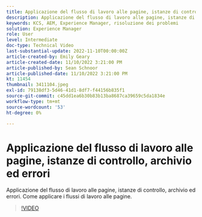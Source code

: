 ```yaml
---
title: Applicazione del flusso di lavoro alle pagine, istanze di controllo, archivio ed errori
description: Applicazione del flusso di lavoro alle pagine, istanze di controllo, archivio ed errori. Come applicare i flussi di lavoro alle pagine.
keywords: KCS, AEM, Experience Manager, risoluzione dei problemi
solution: Experience Manager
role: User
level: Intermediate
doc-type: Technical Video
last-substantial-update: 2022-11-10T00:00:00Z
article-created-by: Emily Geary
article-created-date: 11/10/2022 3:21:00 PM
article-published-by: Sean Schnoor
article-published-date: 11/10/2022 3:21:00 PM
kt: 11454
thumbnail: 3411104.jpeg
exl-id: 79138df3-5d46-41d1-8df7-f44156b835f1
source-git-commit: c45dd1ea6b30b83b13ba8687ca39659c5da1834e
workflow-type: tm+mt
source-wordcount: '53'
ht-degree: 0%

---
```


# Applicazione del flusso di lavoro alle pagine, istanze di controllo, archivio ed errori

Applicazione del flusso di lavoro alle pagine, istanze di controllo, archivio ed errori. Come applicare i flussi di lavoro alle pagine.

>[!VIDEO](https://video.tv.adobe.com/v/3411104/?quality=12&learn=on)
